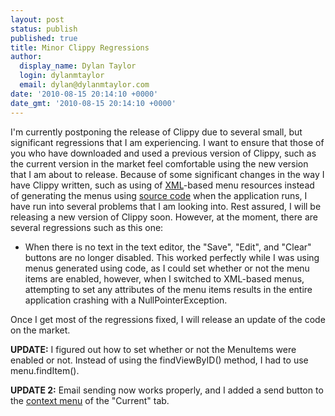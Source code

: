```yaml
---
layout: post
status: publish
published: true
title: Minor Clippy Regressions
author:
  display_name: Dylan Taylor
  login: dylanmtaylor
  email: dylan@dylanmtaylor.com
date: '2010-08-15 20:14:10 +0000'
date_gmt: '2010-08-15 20:14:10 +0000'
---
```

<p>I'm currently postponing the release of Clippy due to several small, but significant regressions that I am experiencing. I want to ensure that those of you who have downloaded and used a previous version of Clippy, such as the current version in the market feel comfortable using the new version that I am about to release. Because of some significant changes in the way I have Clippy written, such as using of <a class="zem_slink" title="XML" rel="wikipedia" href="http://en.wikipedia.org/wiki/XML">XML</a>-based menu resources instead of generating the menus using <a class="zem_slink" title="Source code" rel="wikipedia" href="http://en.wikipedia.org/wiki/Source_code">source code</a> when the application runs, I have run into several problems that I am looking into. Rest assured, I will be releasing a new version of Clippy soon. However, at the moment, there are several regressions such as this one:</p>
<ul>
<li>When there is no text in the text editor, the "Save", "Edit", and "Clear" buttons are no longer disabled. This worked perfectly while I was using menus generated using code, as I could set whether or not the menu items are enabled, however, when I switched to XML-based menus, attempting to set any attributes of the menu items results in the entire application crashing with a NullPointerException.</li>
</ul>
<p>Once I get most of the regressions fixed, I will release an update of the code on the market.</p>
<p><strong>UPDATE:</strong> I figured out how to set whether or not the MenuItems were enabled or not. Instead of using the findViewByID() method, I had to use menu.findItem().</p>
<p><strong>UPDATE 2:</strong> Email sending now works properly, and I added a send button to the <a class="zem_slink" title="Context menu" rel="wikipedia" href="http://en.wikipedia.org/wiki/Context_menu">context menu</a> of the "Current" tab.</p>
